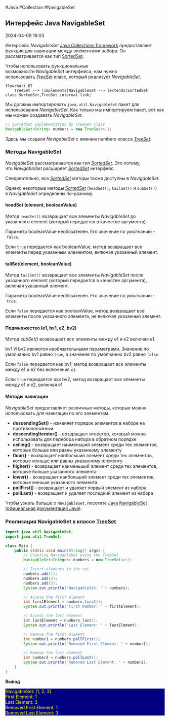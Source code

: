 #Java #Collection #NavigableSet

## Интерфейс Java NavigableSet

2024-04-09 16:03

Интерфейс _NavigableSet_ [Java Collections framework](https://www.programiz.com/java-programming/collections) предоставляет функции для навигации между элементами набора. Он рассматривается как тип [SortedSet](SortedSet).

Чтобы использовать функциональные возможности _NavigableSet_ интерфейса, нам нужно использовать [_TreeSet_](TreeSet) класс, который реализует _NavigableSet_.
```mermaid
flowchart BT
    TreeSet --> |implements|NavigableSet --> |extends|SortedSet 
class SortedSet,TreeSet internal-link;
```
Мы должны импортировать `java.util.NavigableSet` пакет для использования _NavigableSet_. Как только мы импортируем пакет, вот как мы можем создавать _NavigableSet_.
```java
// SortedSet implementation by TreeSet class
NavigableSet<String> numbers = new TreeSet<>();
```
Здесь мы создали _NavigableSet_ с именем numbers класса [_TreeSet_](TreeSet).

### Методы NavigableSet

_NavigableSet_ рассматривается как тип [_SortedSet_](SortedSet). Это потому, что _NavigableSet_ расширяет [_SortedSet_](SortedSet) интерфейс.

Следовательно, все [_SortedSet_](SortedSet) методы также доступны в _NavigableSet_. 

Однако некоторые методы [_SortedSet_](SortedSet) (`headSet()`, `tailSet()` и `subSet()`) в _NavigableSet_ определены по-разному.

#### headSet (element, booleanValue)

Метод `headSet()` возвращает все элементы _NavigableSet_ до указанного element (который передается в качестве аргумента).

Параметр booleanValue необязателен. Его значение по умолчанию - `false`.

Если `true` передается как booleanValue, метод возвращает все элементы перед указанным элементом, включая указанный элемент.

#### tailSet(element, booleanValue)

Метод `tailSet()` возвращает все элементы _NavigableSet_ после указанного element (который передается в качестве аргумента), включая указанный элемент.

Параметр booleanValue необязателен. Его значение по умолчанию - `true`.

Если `false` передается как booleanValue, метод возвращает все элементы после указанного элемента, не включая указанный элемент.

#### Подмножество (e1, bv1, e2, bv2)

Метод _subSet()_ возвращает все элементы между e1 и e2 включая e1.

bv1 И bv2 являются необязательными параметрами. Значение по умолчанию bv1 равно `true`, а значение по умолчанию bv2 равно `false`.

Если `false` передается как bv1, метод возвращает все элементы между e1 и e2 без включения `e1`.

Если `true` передается как bv2, метод возвращает все элементы между e1 и e2, включая e1.

#### Методы навигации

_NavigableSet_ предоставляет различные методы, которые можно использовать для навигации по его элементам.
- **descendingSet()** - изменяет порядок элементов в наборе на противоположный
- **descendingIterator()** - возвращает итератор, который можно использовать для перебора набора в обратном порядке
- **ceiling()** - возвращает наименьший элемент среди тех элементов, которые больше или равны указанному элементу
- **floor()** - возвращает наибольший элемент среди тех элементов, которые меньше или равны указанному элементу
- **higher()** - возвращает наименьший элемент среди тех элементов, которые больше указанного элемента
- **lower()** - возвращает наибольший элемент среди тех элементов, которые меньше указанного элемента
- **pollFirst()** - возвращает и удаляет первый элемент из набора
- **pollLast()** - возвращает и удаляет последний элемент из набора

Чтобы узнать больше о `NavigableSet`, посетите [Java NavigableSet (официальная документация Java)](https://docs.oracle.com/javase/7/docs/api/java/util/NavigableSet.html).

### Реализация NavigableSet в классе [TreeSet](TreeSet)

```java
import java.util.NavigableSet;
import java.util.TreeSet;

class Main {
    public static void main(String[] args) {
        // Creating NavigableSet using the TreeSet
        NavigableSet<Integer> numbers = new TreeSet<>();

        // Insert elements to the set
        numbers.add(1);
        numbers.add(2);
        numbers.add(3);
        System.out.println("NavigableSet: " + numbers);

        // Access the first element
        int firstElement = numbers.first();
        System.out.println("First Number: " + firstElement);

        // Access the last element
        int lastElement = numbers.last();
        System.out.println("Last Element: " + lastElement);

        // Remove the first element
        int number1 = numbers.pollFirst();
        System.out.println("Removed First Element: " + number1);

        // Remove the last element
        int number2 = numbers.pollLast();
        System.out.println("Removed Last Element: " + number2);
    }
}
```
**Вывод**
<p style="background-color: navy; color: yellow">
NavigableSet: [1, 2, 3]<br>
First Element: 1<br>
Last Element: 3<br>
Removed First Element: 1<br>
Removed Last Element: 3</p>
